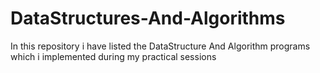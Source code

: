 # DataStructures-And-Algorithms
In this repository i have listed the DataStructure And Algorithm programs which i implemented during my practical sessions 
